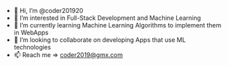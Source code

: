 - 👋 Hi, I’m @coder201920
- 👀 I’m interested in Full-Stack Development and Machine Learning
- 🌱 I’m currently learning Machine Learning Algorithms to implement them in WebApps
- 💞️ I’m looking to collaborate on developing Apps that use ML technologies
- 📫 Reach me => coder2019@gmx.com

<!---
coder201920/coder201920 is a ✨ special ✨ repository because its `README.md` (this file) appears on your GitHub profile.
You can click the Preview link to take a look at your changes.
--->
